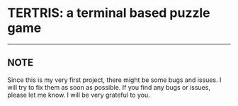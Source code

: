 # TERTRIS: a terminal based puzzle game

---

## NOTE

Since this is my very first project, there might be some bugs and issues.
I will try to fix them as soon as possible.
If you find any bugs or issues, please let me know.
I will be very grateful to you.

